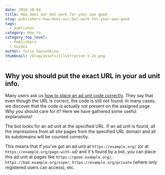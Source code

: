```yaml
---
date: 2018-10-04
title: How does our bot work for your own good
slug: publishers-how-does-our-bot-work-for-your-own-good
tags:
  - publisher
category: How to
category_top_level:
  - Publishers
  - Guides
author: Yulia Savushkina
thumbnail: /blog/assets/illustration-5-2x.png
---
```

## Why you should put the exact URL in your ad unit info.

Many users ask us [how to place an ad unit code correctly](https://a-ads.com/blog/2019-06-17-how-to-place-an-ad-unit-code-correctly/). They say that even though the URL is correct, the code is still not found. In many cases, we discover that the code is actually not present on the assigned page. Why you should care for it? Here we have gathered some useful explanations!

The bot looks for an ad unit at the specified URL. If an ad unit is found, all the impressions from all site pages from the specified URL domain and all its subdomains will be counted correctly. 

This means that if you've got an ad unit at `https://example.org/` (or at `https://example.org/page-with-ad`) and it's found by a bot, you can place this ad unit at pages like `https://good.example.org/`, `https://bad.example.org/super`, `https://example.org/private` (where only registered users can access), etc.